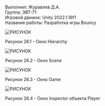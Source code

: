 Выполнил: Журавлев Д.А.  
Группа: ЭВТ-71  
Игровой движок: Unity 2022.1.16f1  
Название работы: Разработка игры Bouncy 






![РИСУНОК](https://gspics.org/images/2022/12/04/0XYIX7.png)  

Рисунок 26.1 - Окно Hierarchy  

![РИСУНОК](https://gspics.org/images/2022/12/04/0XY0JK.png)  

Рисунок 26.2 - Окно Scene  

![РИСУНОК](https://gspics.org/images/2022/12/04/0XYFKu.png)  

Рисунок 26.3 - Окно Game  

![РИСУНОК](https://gspics.org/images/2022/12/04/0XYkln.png)  

Рисунок 26.4 - Окно Inspector объекта Player  
